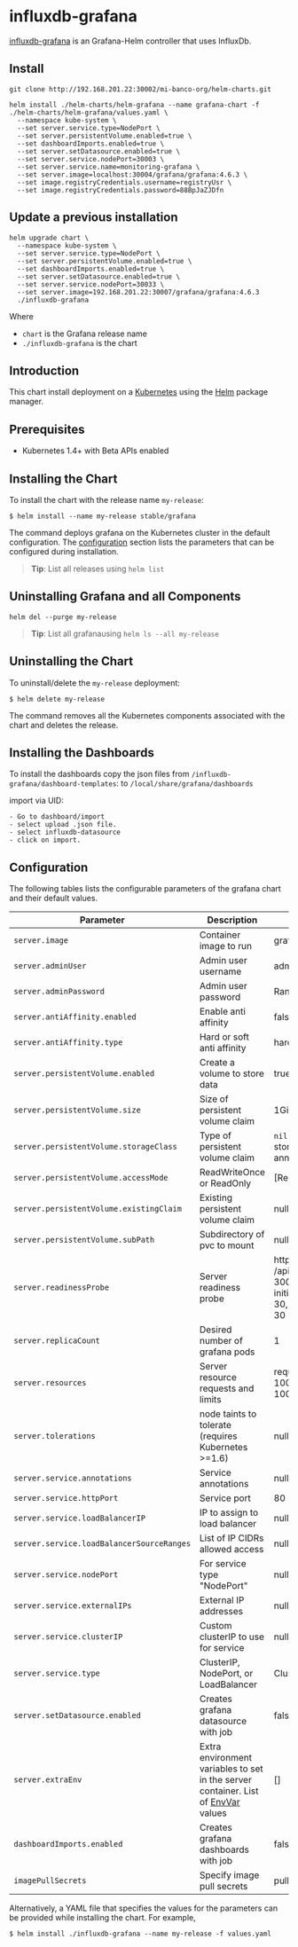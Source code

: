 # influxdb-grafana

[influxdb-grafana](https://github.com/kubernetes/charts/tree/master/stable/grafana) is an Grafana-Helm controller that uses InfluxDb.

## Install

```console
git clone http://192.168.201.22:30002/mi-banco-org/helm-charts.git

helm install ./helm-charts/helm-grafana --name grafana-chart -f ./helm-charts/helm-grafana/values.yaml \
  --namespace kube-system \
  --set server.service.type=NodePort \
  --set server.persistentVolume.enabled=true \
  --set dashboardImports.enabled=true \
  --set server.setDatasource.enabled=true \
  --set server.service.nodePort=30003 \
  --set server.service.name=monitoring-grafana \
  --set server.image=localhost:30004/grafana/grafana:4.6.3 \
  --set image.registryCredentials.username=registryUsr \
  --set image.registryCredentials.password=88BpJaZJDfn
```




## Update a previous installation

```console
helm upgrade chart \
  --namespace kube-system \
  --set server.service.type=NodePort \
  --set server.persistentVolume.enabled=true \
  --set dashboardImports.enabled=true \
  --set server.setDatasource.enabled=true \
  --set server.service.nodePort=30033 \
  --set server.image=192.168.201.22:30007/grafana/grafana:4.6.3
  ./influxdb-grafana
```

Where 

* `chart` is the Grafana release name
* `./influxdb-grafana` is the chart


## Introduction

This chart install deployment on a [Kubernetes](http://kubernetes.io) using the [Helm](https://helm.sh) package manager.

## Prerequisites
  - Kubernetes 1.4+ with Beta APIs enabled

## Installing the Chart

To install the chart with the release name `my-release`:

```console
$ helm install --name my-release stable/grafana
```

The command deploys grafana on the Kubernetes cluster in the default configuration. The [configuration](#configuration) section lists the parameters that can be configured during installation.

> **Tip**: List all releases using `helm list`


## Uninstalling Grafana and all Components

```console
helm del --purge my-release
```

> **Tip**: List all grafanausing `helm ls --all my-release`

## Uninstalling the Chart

To uninstall/delete the `my-release` deployment:

```console
$ helm delete my-release
```

The command removes all the Kubernetes components associated with the chart and deletes the release.

## Installing the Dashboards

To install the dashboards copy the json files from `/influxdb-grafana/dashboard-templates`:
to
`/local/share/grafana/dashboards`

import via UID:

```console
- Go to dashboard/import
- select upload .json file.
- select influxdb-datasource
- click on import.
```

## Configuration

The following tables lists the configurable parameters of the grafana chart and their default values.

| Parameter                                 | Description                         | Default                                           |
|-------------------------------------------|-------------------------------------|---------------------------------------------------|
| `server.image`                            | Container image to run              | grafana/grafana:4.6.3                             |
| `server.adminUser`                        | Admin user username                 | admin                                             |
| `server.adminPassword`                    | Admin user password                 | Randomly generated                                |
| `server.antiAffinity.enabled`             | Enable anti affinity                | false                                             |
| `server.antiAffinity.type`                | Hard or soft anti affinity          | hard                                              |
| `server.persistentVolume.enabled`         | Create a volume to store data       | true                                              |
| `server.persistentVolume.size`            | Size of persistent volume claim     | 1Gi RW                                            |
| `server.persistentVolume.storageClass`    | Type of persistent volume claim     | `nil` (uses alpha storage class annotation)       |
| `server.persistentVolume.accessMode`      | ReadWriteOnce or ReadOnly           | [ReadWriteOnce]                                   |
| `server.persistentVolume.existingClaim`   | Existing persistent volume claim    | null                                              |
| `server.persistentVolume.subPath`         | Subdirectory of pvc to mount        | null                                              |
| `server.readinessProbe`                   | Server readiness probe              | httpGet: {path: /api/health, port: 3000}, initialDelaySeconds: 30, timeoutSeconds: 30 |
| `server.replicaCount`                     | Desired number of grafana pods      | 1                                                 |
| `server.resources`                        | Server resource requests and limits | requests: {cpu: 100m, memory: 100Mi}              |
| `server.tolerations`                      | node taints to tolerate (requires Kubernetes >=1.6) | null |
| `server.service.annotations`              | Service annotations                 | null                                              |
| `server.service.httpPort`                 | Service port                        | 80                                                |
| `server.service.loadBalancerIP`           | IP to assign to load balancer       | null                                              |
| `server.service.loadBalancerSourceRanges` | List of IP CIDRs allowed access     | null                                              |
| `server.service.nodePort`                 | For service type "NodePort"         | null                                              |
| `server.service.externalIPs`              | External IP addresses               | null                                              |
| `server.service.clusterIP`                | Custom clusterIP to use for service | null                                         |
| `server.service.type`                     | ClusterIP, NodePort, or LoadBalancer| ClusterIP                                         |
| `server.setDatasource.enabled`            | Creates grafana datasource with job | false                                             |
| `server.extraEnv`                          | Extra environment variables to set in the server container. List of [EnvVar](https://kubernetes.io/docs/reference/generated/kubernetes-api/v1.9/#envvar-v1-core) values | [] |
| `dashboardImports.enabled`                | Creates grafana dashboards with job | false |
`imagePullSecrets` | Specify image pull secrets | pull-regitry-keys


Alternatively, a YAML file that specifies the values for the parameters can be provided while installing the chart. For example,

```console
$ helm install ./influxdb-grafana --name my-release -f values.yaml
```
